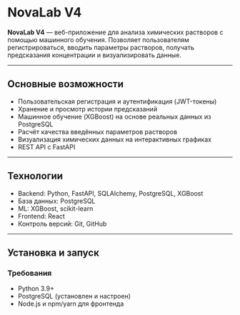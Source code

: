 # NovaLab V4

**NovaLab V4** — веб-приложение для анализа химических растворов с помощью машинного обучения. Позволяет пользователям регистрироваться, вводить параметры растворов, получать предсказания концентрации и визуализировать данные.

---

## Основные возможности

- Пользовательская регистрация и аутентификация (JWT-токены)
- Хранение и просмотр истории предсказаний
- Машинное обучение (XGBoost) на основе реальных данных из PostgreSQL
- Расчёт качества введённых параметров растворов
- Визуализация химических данных на интерактивных графиках
- REST API с FastAPI

---

## Технологии

- Backend: Python, FastAPI, SQLAlchemy, PostgreSQL, XGBoost
- База данных: PostgreSQL
- ML: XGBoost, scikit-learn
- Frontend: React 
- Контроль версий: Git, GitHub

---

## Установка и запуск

### Требования

- Python 3.9+
- PostgreSQL (установлен и настроен)
- Node.js и npm/yarn для фронтенда

